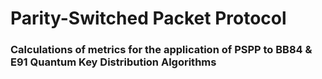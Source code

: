 # Parity-Switched Packet Protocol
### Calculations of metrics for the application of PSPP to BB84 & E91 Quantum Key Distribution Algorithms
